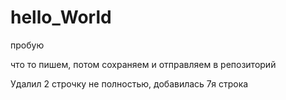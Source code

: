 # hello_World
пробую

что то пишем, потом сохраняем и отправляем в репозиторий


Удалил 2 строчку не полностью, добавилась 7я строка
